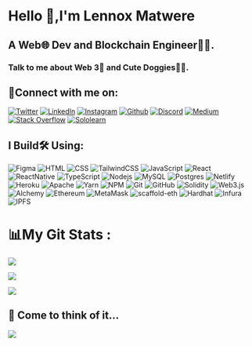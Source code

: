 # Hello 👋,I'm Lennox Matwere
## A Web🌐 Dev and Blockchain Engineer👩‍💻. 

### Talk to me about Web 3🔷 and Cute Doggies🐕‍🦺.
## 📩Connect with me on:
[![Twitter](https://img.shields.io/badge/Twitter-%231DA1F2.svg?logo=Twitter&logoColor=white)](https://twitter.com/@theyardmic) [![LinkedIn](https://img.shields.io/badge/LinkedIn-%230077B5.svg?logo=linkedin&logoColor=white)](https://www.linkedin.com/in/lennox-matwere) [![Instagram](https://img.shields.io/badge/Instagram-%23E4405F.svg?logo=Instagram&logoColor=white)](https://instagram.com/@theyardmic) [![Github](https://img.shields.io/badge/Github-%2312100E.svg?logo=Github&logoColor=white)](https://github.com/strucker-eth/) [![Discord](https://img.shields.io/badge/Discord-%237289DA.svg?logo=discord&logoColor=white)](htttps://discord.gg/discord.gg/BXVuufkbhD) [![Medium](https://img.shields.io/badge/Medium-12100E?logo=medium&logoColor=white)](https://medium.com/@theyardmic.medium.com) [![Stack Overflow](https://img.shields.io/badge/-Stackoverflow-FE7A16?logo=stack-overflow&logoColor=white)](https://stackoverflow.com/users/20197560) [![Sololearn](https://img.shields.io/badge/Sololearn-12100E?logo=sololearn&logoColor=white)](https://www.sololearn.com/profile/11798607)

## I Build🛠️ Using:
![Figma](https://img.shields.io/badge/figma-%23F24E1E.svg?style=plastic&logo=figma&logoColor=white) ![HTML](https://img.shields.io/badge/HTML5-%23E34F26.svg?style=plastic&logo=html5&logoColor=white)  ![CSS](https://img.shields.io/badge/CSS-239120?logo=css3&logoColor=white) ![TailwindCSS](https://img.shields.io/badge/tailwindcss-%2338B2AC.svg?style=plastic&logo=tailwind-css&logoColor=white) ![JavaScript](https://img.shields.io/badge/javascript-%23323330.svg?style=plastic&logo=javascript&logoColor=%23F7DF1E)  ![React](https://img.shields.io/badge/react-%2320232a.svg?style=plastic&logo=react&logoColor=%2361DAFB) ![ReactNative](https://img.shields.io/badge/reactnative-%23F05033.svg?style=plastic&logo=reactnative&logoColor=white) ![TypeScript](https://img.shields.io/badge/typescript-%23007ACC.svg?style=plastic&logo=typescript&logoColor=white) ![Nodejs](https://img.shields.io/badge/nodejs-%23339933.svg?style=plastic&logo=node.js&logoColor=white) ![MySQL](https://img.shields.io/badge/mysql-%2300f.svg?style=plastic&logo=mysql&logoColor=white) ![Postgres](https://img.shields.io/badge/postgres-%23316192.svg?style=plastic&logo=postgresql&logoColor=white) ![Netlify](https://img.shields.io/badge/netlify-%23000000.svg?style=plastic&logo=netlify&logoColor=#00C7B7) ![Heroku](https://img.shields.io/badge/heroku-%23430098.svg?style=plastic&logo=heroku&logoColor=white)  ![Apache](https://img.shields.io/badge/apache-%23D42029.svg?style=plastic&logo=apache&logoColor=white) ![Yarn](https://img.shields.io/badge/yarn-%232C8EBB.svg?style=plastic&logo=yarn&logoColor=white) ![NPM](https://img.shields.io/badge/NPM-%23000000.svg?style=plastic&logo=npm&logoColor=white) ![Git](https://img.shields.io/badge/git-%23F05033.svg?style=plastic&logo=git&logoColor=white) ![GitHub](https://img.shields.io/badge/github-%23121011.svg?style=plastic&logo=github&logoColor=white) ![Solidity](https://img.shields.io/badge/Solidity-%23363636.svg?style=plastic&logo=solidity&logoColor=white) ![Web3.js](https://img.shields.io/badge/web3js-%23F05033.svg?style=plastic&logo=web3js&logoColor=white) ![Alchemy](https://img.shields.io/badge/alchemy-%23F05033.svg?style=plastic&logo=alchemy&logoColor=white) ![Ethereum](https://img.shields.io/badge/ethereum-%233733FF.svg?style=plastic&logo=ethereum&logoColor=white) ![MetaMask](https://img.shields.io/badge/metamask-%23F05033.svg?style=plastic&logo=metamask&logoColor=white) ![scaffold-eth](https://img.shields.io/badge/scaffoldeth-%23F05033.svg?style=plastic&logo=scaffoldeth&logoColor=white) ![Hardhat](https://img.shields.io/badge/hardhat-%23F05033.svg?style=plastic&logo=hardhat&logoColor=white) ![Infura](https://img.shields.io/badge/infura-%23F05033.svg?style=plastic&logo=infura&logoColor=white) ![IPFS](https://img.shields.io/badge/ipfs-%23F05033.svg?style=plastic&logo=ipfs&logoColor=white)  

   
# 📊My Git Stats :
![](https://github-readme-stats.vercel.app/api?username=strucker-eth&theme=radical&hide_border=false&include_all_commits=false&count_private=false)<br/>


![](https://github-readme-streak-stats.herokuapp.com/?user=strucker-eth&theme=radical&hide_border=false)<br/>


![](https://github-readme-stats.vercel.app/api/top-langs/?username=strucker-eth&theme=radical&hide_border=false&include_all_commits=false&count_private=false&layout=compact)

## 🤔 Come to think of it...
![](https://quotes-github-readme.vercel.app/api?type=vetical&theme=dark)


